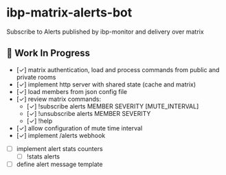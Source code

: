 # ibp-matrix-alerts-bot
Subscribe to Alerts published by ibp-monitor and delivery over matrix

## 🚧 Work In Progress

- [&check;] matrix authentication, load and process commands from public and private rooms
- [&check;] implement http server with shared state (cache and matrix)
- [&check;] load members from json config file
- [&check;] review matrix commands:
    - [&check;] !subscribe alerts MEMBER SEVERITY [MUTE_INTERVAL]
    - [&check;] !unsubscribe alerts MEMBER SEVERITY
    - [&check;] !help
- [&check;] allow configuration of mute time interval
- [&check;] implement /alerts webhook
- [ ] implement alert stats counters
    - [ ] !stats alerts
- [ ] define alert message template